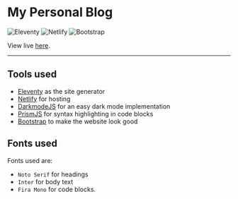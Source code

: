 # My Personal Blog
![Eleventy](https://img.shields.io/badge/Eleventy-696969?style=for-the-badge&logo=eleventy&logoColor=white)
![Netlify](https://img.shields.io/badge/Netlify-696969?style=for-the-badge&logo=netlify&logoColor=white)
![Bootstrap](https://img.shields.io/badge/Bootstrap-696969?style=for-the-badge&logo=bootstrap&logoColor=white)


View live [here](https://milavblog.netlify.app).

---

## Tools used
- [Eleventy](https://www.11ty.dev/) as the site generator
- [Netlify](https://netlify.app/) for hosting
- [DarkmodeJS](https://darkmodejs.learn.uno) for an easy dark mode implementation
- [PrismJS](https://prismjs.com/) for syntax highlighting in code blocks
- [Bootstrap](https://getbootstrap.com/) to make the website look good

## Fonts used
Fonts used are:
- `Noto Serif` for headings
- `Inter` for body text
- `Fira Mono` for code blocks.

